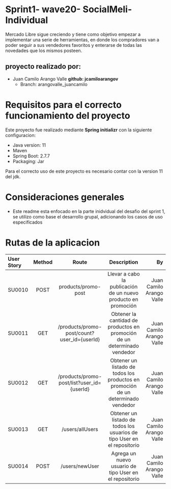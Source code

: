 # Sprint1- wave20- SocialMeli-Individual

Mercado Libre sigue creciendo y tiene como objetivo empezar a implementar una serie de herramientas, en donde los compradores van a poder seguir a sus vendedores favoritos y enterarse de todas las novedades que los mismos posteen.

## proyecto realizado por: 
- Juan Camilo Arango Valle **github: jcamiloarangov**
    - Branch: arangovalle_juancamilo


# Requisitos para el correcto funcionamiento del proyecto
Este proyecto fue realizado mediante **Spring initializr** con la siguiente configuracion:
- Java version: 11
- Maven
- Spring Boot: 2.7.7
- Packaging: Jar

Para el correcto uso de este proyecto es necesario contar con la version 11 del jdk.

# Consideraciones generales
- Este readme esta enfocado en la parte inidvidual del desafio del sprint 1, se utilizo como base el desarrollo grupal, adicionando los casos de uso especificados


# Rutas de la aplicacion
| User Story  | Method   | Route   | Description |   By     |
| :---        |    :----:|    :---: |     :---:    |    ---: |
| SU0010 | POST  | products/promo-post |Llevar a cabo la publicación de un nuevo producto en promoción|Juan Camilo Arango Valle  |
| SU0011 | GET  | /products/promo-post/count?user_id={userId} |Obtener la cantidad de productos en promoción de un determinado vendedor|Juan Camilo Arango Valle  |
| SU0012 | GET  | /products/promo-post/list?user_id={userId} |Obtener un listado de todos los productos en promoción de un determinado vendedor|Juan Camilo Arango Valle  |
| SU0013 | GET  | /users/allUsers |Obtener un listado de todos los usuarios de tipo User en el repositorio|Juan Camilo Arango Valle  |
| SU0014 | POST  | /users/newUser |Agrega un nuevo usuario de tipo User en el repositorio|Juan Camilo Arango Valle  |

